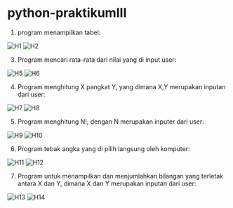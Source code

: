 # python-praktikumIII

1. program menampilkan tabel:

![H1](https://user-images.githubusercontent.com/91968610/142231212-7ae40b87-1b3a-45a4-a086-f1f132f1db27.png)
![H2](https://user-images.githubusercontent.com/91968610/142231241-47a3dd36-92cf-4823-b383-66aa3b6a7faa.png)

3. Program mencari rata-rata dari nilai yang di input user:

![H5](https://user-images.githubusercontent.com/91968610/142232122-5892094b-9144-4f26-b6ae-18ac4331add0.png)
![H6](https://user-images.githubusercontent.com/91968610/142232157-fbe2e1d0-b57a-4bc2-a946-1cac165a614e.png)

4. Program menghitung X pangkat Y, yang dimana X,Y merupakan inputan dari user:

![H7](https://user-images.githubusercontent.com/91968610/142232379-4945c416-8830-4f00-aa93-c322af399934.png)
![H8](https://user-images.githubusercontent.com/91968610/142232418-5d41dfc3-035f-482f-87f2-5fc999a226c6.png)

5. Program menghitung N!, dengan N merupakan inputer dari user:

![H9](https://user-images.githubusercontent.com/91968610/142232576-e635c8a7-f02c-481f-afbd-195e2bf17bee.png)
![H10](https://user-images.githubusercontent.com/91968610/142232605-11f6f840-95b4-4172-a87e-83f43185381b.png)

6. Program tebak angka yang di pilih langsung oleh komputer:

![H11](https://user-images.githubusercontent.com/91968610/142232813-a62d76e9-1090-42b2-a6f8-b25df701fa7b.png)
![H12](https://user-images.githubusercontent.com/91968610/142232845-33575e9a-e2cc-4f05-b5ff-ccaf6da5578e.png)

7. Program untuk menampilkan dan menjumlahkan bilangan yang terletak antara X dan Y, dimana X dan Y merupakan inputan dari user:

![H13](https://user-images.githubusercontent.com/91968610/142233062-c2e7e57c-6d48-433f-9de2-e99e89d4b722.png)
![H14](https://user-images.githubusercontent.com/91968610/142233098-9571ec24-a644-438b-87bf-6ffc10fd35bf.png)


